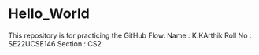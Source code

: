 # Hello_World
This repository is for practicing the GitHub Flow.
Name : K.KArthik
Roll No : SE22UCSE146
Section : CS2
